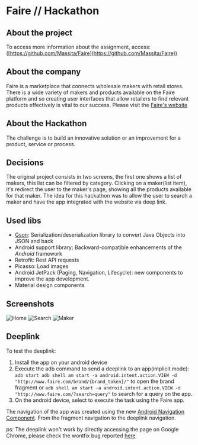 # Faire // Hackathon

## About the project
To access more information about the assignment, access: ([https://github.com/Massita/Faire](https://github.com/Massita/Faire))

## About the company
Faire is a marketplace that connects wholesale makers with retail stores. There is a wide variety of makers and products available on the Faire platform and so creating user interfaces that allow retailers to find relevant products effectively is vital to our success.
Please visit the [Faire's website](https://www.faire.com) 

## About the Hackathon
The challenge is to build an innovative solution or an improvement for a product, service or process.

## Decisions
The original project consists in two screens, the first one shows a list of makers, this list can be filtered by category. Clicking on a maker(list item), it's redirect the user to the maker's page, showing all the products available for that maker.
The idea for this hackathon was to allow the user to search a maker and have the app integrated with the website via deep link.

## Used libs

-   [Gson](https://github.com/google/gson): Serialization/deserialization library to convert Java Objects into JSON and back
-   Android support library: Backward-compatible enhancements of the  _Android_  framework
-   Retrofit: Rest API requests
-   Picasso: Load images
-   Android JetPack (Paging, Navigation, Lifecycle): new components to improve the app development.
-   Material design components

## Screenshots
![Home](https://raw.githubusercontent.com/Massita/Faire/hackathon/screenshots/Screenshot_1553460745.png?v=4&s=200)
![Search](https://github.com/Massita/Faire/blob/hackathon/screenshots/Screenshot_1553460765.png)
![Maker](https://github.com/Massita/Faire/blob/hackathon/screenshots/Screenshot_1553460865.png)
## Deeplink
To test the deeplink:

 1. Install the app on your android device
 2. Execute the adb command to send a deeplink to an app(implicit mode): `adb start adb shell am start -a android.intent.action.VIEW -d "http://www.faire.com/brand/{brand_token}/"` to open the brand fragment or `adb shell am start -a android.intent.action.VIEW -d "http://www.faire.com/?search=query"` to search for a query on the app.
 3. On the android device, select to execute the task using the Faire app.
 
 The navigation of the app was created using the new [Android Navigation Component](https://developer.android.com/guide/navigation/). From the fragment navigation to the deeplink navigation.
 
 ps: The deeplink won't work by directly accessing the page on Google Chrome, please check the wontfix bug reported [here](https://bugs.chromium.org/p/chromium/issues/detail?id=484815)
